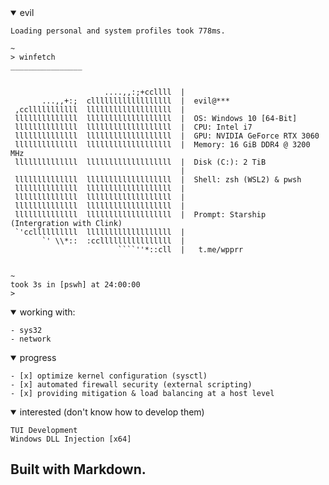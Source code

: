 <details open><summary>evil</summary>

```batch
Loading personal and system profiles took 778ms.

~
> winfetch
________________


                     ....,,:;+ccllll  |
       ...,,+:;  cllllllllllllllllll  |  evil@***
 ,cclllllllllll  lllllllllllllllllll  |
 llllllllllllll  lllllllllllllllllll  |  OS: Windows 10 [64-Bit]
 llllllllllllll  lllllllllllllllllll  |  CPU: Intel i7 
 llllllllllllll  lllllllllllllllllll  |  GPU: NVIDIA GeForce RTX 3060
 llllllllllllll  lllllllllllllllllll  |  Memory: 16 GiB DDR4 @ 3200 MHz
 llllllllllllll  lllllllllllllllllll  |  Disk (C:): 2 TiB
                                      |
 llllllllllllll  lllllllllllllllllll  |  Shell: zsh (WSL2) & pwsh
 llllllllllllll  lllllllllllllllllll  |  
 llllllllllllll  lllllllllllllllllll  |            
 llllllllllllll  lllllllllllllllllll  |  
 llllllllllllll  lllllllllllllllllll  |  Prompt: Starship (Intergration with Clink)
 `'ccllllllllll  lllllllllllllllllll  |  
       `' \\*::  :ccllllllllllllllll  |   
                        ````''*::cll  |   t.me/wpprr


~                                                                                           took 3s in [pswh] at 24:00:00
>
```
<details open><summary>working with:</summary>

``` 
- sys32
- network
```
</details>

<details open><summary>progress</summary>

```
- [x] optimize kernel configuration (sysctl)
- [x] automated firewall security (external scripting)
- [x] providing mitigation & load balancing at a host level
```

</details>

<details open><summary>interested (don't know how to develop them)</summary>

```
TUI Development
Windows DLL Injection [x64]
```
</details>

## Built with Markdown.
